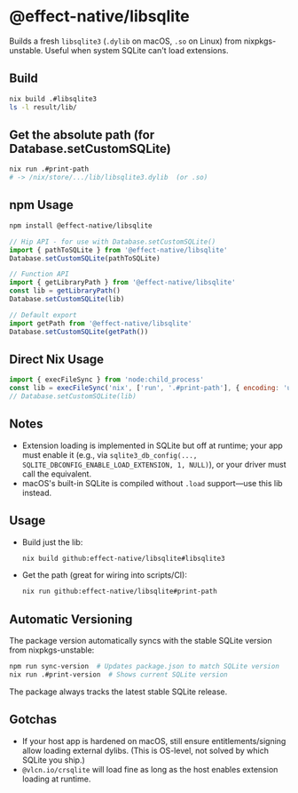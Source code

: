 # @effect-native/libsqlite

Builds a fresh `libsqlite3` (`.dylib` on macOS, `.so` on Linux) from nixpkgs-unstable.
Useful when system SQLite can't load extensions.

## Build

```sh
nix build .#libsqlite3
ls -l result/lib/
```

## Get the absolute path (for Database.setCustomSQLite)

```sh
nix run .#print-path
# -> /nix/store/.../lib/libsqlite3.dylib  (or .so)
```

## npm Usage

```bash
npm install @effect-native/libsqlite
```

```js
// Hip API - for use with Database.setCustomSQLite()
import { pathToSQLite } from '@effect-native/libsqlite'
Database.setCustomSQLite(pathToSQLite)

// Function API
import { getLibraryPath } from '@effect-native/libsqlite'
const lib = getLibraryPath()
Database.setCustomSQLite(lib)

// Default export
import getPath from '@effect-native/libsqlite'
Database.setCustomSQLite(getPath())
```

## Direct Nix Usage

```js
import { execFileSync } from 'node:child_process'
const lib = execFileSync('nix', ['run', '.#print-path'], { encoding: 'utf8' }).trim()
// Database.setCustomSQLite(lib)
```

## Notes
- Extension loading is implemented in SQLite but off at runtime; your app must enable it (e.g., via `sqlite3_db_config(..., SQLITE_DBCONFIG_ENABLE_LOAD_EXTENSION, 1, NULL)`), or your driver must call the equivalent.
- macOS's built-in SQLite is compiled without `.load` support—use this lib instead.

## Usage

- Build just the lib:
  ```sh
  nix build github:effect-native/libsqlite#libsqlite3
  ```

- Get the path (great for wiring into scripts/CI):
  ```sh
  nix run github:effect-native/libsqlite#print-path
  ```

## Automatic Versioning

The package version automatically syncs with the stable SQLite version from nixpkgs-unstable:

```bash
npm run sync-version  # Updates package.json to match SQLite version
nix run .#print-version  # Shows current SQLite version
```

The package always tracks the latest stable SQLite release.

## Gotchas
- If your host app is hardened on macOS, still ensure entitlements/signing allow loading external dylibs. (This is OS-level, not solved by which SQLite you ship.)
- `@vlcn.io/crsqlite` will load fine as long as the host enables extension loading at runtime.